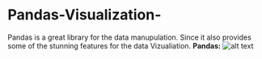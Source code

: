 # Pandas-Visualization-
Pandas is a great library for the data manupulation. Since it also provides some of the stunning features for the data Vizualiation.
        **Pandas:** 
![alt text](https://staging.academy.numfocus.org/wp-content/uploads/2016/07/pandas-logo-300.png "Logo of Pandas")
